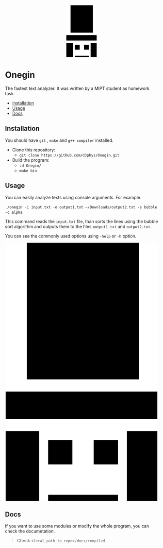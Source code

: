 <p align="center">
     <img src="images//onegin_logo.png" alt="Logo" width="100"/>
</p>

# Onegin
The fastest text analyzer. It was written by a MIPT student as homework task.
* [Installation](#installation)
* [Usage](#usage)
* [Docs](#docs)

## Installation
You should have `git` , `make` and `g++ compiler` installed.
* Clone this repository:
    * `git clone https://github.com/d3phys/Onegin.git`
 * Build the program:
    * `cd Onegin/`
    * `make bin`

## Usage
You can easily analyze texts using console arguments. For example:

`./onegin -i input.txt -o output1.txt ~/Downloads/output2.txt -s bubble -c alpha`

This command reads the `input.txt` file, than sorts the lines using the bubble sort algorithm and outputs them to the files `output1.txt` and `output2.txt`.

You can see the commonly used options using `-help` or `-h` option.

<p align="center">
     <img src="images//onegin_logo.png" alt="Logo" width="500"/>
</p>

## Docs
If you want to use some modules or modify the whole program, you can check the documetation.
>Check `<local_path_to_repo>/docs/compiled`
